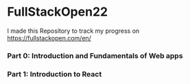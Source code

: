 # FullStackOpen22
I made this Repository to track my progress on https://fullstackopen.com/en/ 

### Part 0: Introduction and Fundamentals of Web apps <br>
### Part 1:  Introduction to React